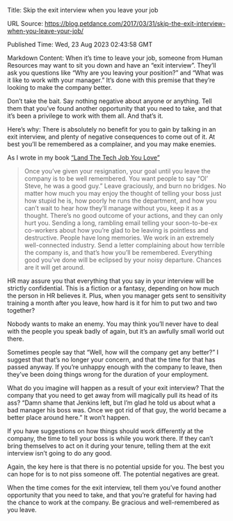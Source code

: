 Title: Skip the exit interview when you leave your job

URL Source: https://blog.petdance.com/2017/03/31/skip-the-exit-interview-when-you-leave-your-job/

Published Time: Wed, 23 Aug 2023 02:43:58 GMT

Markdown Content:
When it’s time to leave your job, someone from Human Resources may want to sit you down and have an “exit interview”. They’ll ask you questions like “Why are you leaving your position?” and “What was it like to work with your manager.” It’s done with this premise that they’re looking to make the company better.

Don’t take the bait. Say nothing negative about anyone or anything. Tell them that you’ve found another opportunity that you need to take, and that it’s been a privilege to work with them all. And that’s it.

Here’s why: There is absolutely no benefit for you to gain by talking in an exit interview, and plenty of negative consequences to come out of it. At best you’ll be remembered as a complainer, and you may make enemies.

As I wrote in my book [“Land The Tech Job You Love”](https://pragprog.com/book/algh/land-the-tech-job-you-love)

> Once you’ve given your resignation, your goal until you leave the company is to be well remembered. You want people to say “Ol’ Steve, he was a good guy.” Leave graciously, and burn no bridges. No matter how much you may enjoy the thought of telling your boss just how stupid he is, how poorly he runs the department, and how you can’t wait to hear how they’ll manage without you, keep it as a thought. There’s no good outcome of your actions, and they can only hurt you. Sending a long, rambling email telling your soon-to-be-ex co-workers about how you’re glad to be leaving is pointless and destructive. People have long memories. We work in an extremely well-connected industry. Send a letter complaining about how terrible the company is, and that’s how you’ll be remembered. Everything good you’ve done will be eclipsed by your noisy departure. Chances are it will get around.

HR may assure you that everything that you say in your interview will be strictly confidential. This is a fiction or a fantasy, depending on how much the person in HR believes it. Plus, when you manager gets sent to sensitivity training a month after you leave, how hard is it for him to put two and two together?

Nobody wants to make an enemy. You may think you’ll never have to deal with the people you speak badly of again, but it’s an awfully small world out there.

Sometimes people say that “Well, how will the company get any better?” I suggest that that’s no longer your concern, and that the time for that has passed anyway. If you’re unhappy enough with the company to leave, then they’ve been doing things wrong for the duration of your employment.

What do you imagine will happen as a result of your exit interview? That the company that you need to get away from will magically pull its head of its ass? “Damn shame that Jenkins left, but I’m glad he told us about what a bad manager his boss was. Once we got rid of that guy, the world became a better place around here.” It won’t happen.

If you have suggestions on how things should work differently at the company, the time to tell your boss is while you work there. If they can’t bring themselves to act on it during your tenure, telling them at the exit interview isn’t going to do any good.

Again, the key here is that there is no potential upside for you. The best you can hope for is to not piss someone off. The potential negatives are great.

When the time comes for the exit interview, tell them you’ve found another opportunity that you need to take, and that you’re grateful for having had the chance to work at the company. Be gracious and well-remembered as you leave.
